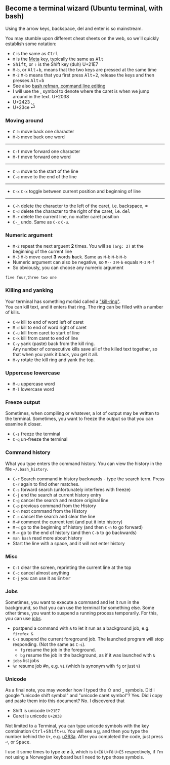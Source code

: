 ## Become a terminal wizard (Ubuntu terminal, with bash)

Using the arrow keys, backspace, del and enter is so mainstream.

You may stumble upon different cheat sheets on the web, so we'll quickly establish some notation:
- `C` is the same as <kbd>Ctrl</kbd>
- `M` is the [Meta] key, typically the same as <kbd>Alt</kbd>
- <kbd>Shift</kbd>, or <kbd>⇧</kbd> is the Shift key (duh) U+21E7
- `M-b`, or <kbd>Alt</kbd>+<kbd>b</kbd>, means that the two keys are pressed at the same time
- `M-2` `M-b` means that you first press <kbd>Alt</kbd>+<kbd>2</kbd>, release the keys and then presses <kbd>Alt</kbd>+<kbd>b</kbd>
- See also [bash refman, command line editing]
- I will use the `‸` symbol to denote where the caret is when we jump around in the text. U+2038
- U+2423 ␣
- U+23ce ⏎

[Meta]: https://askubuntu.com/questions/19558/what-are-the-meta-super-and-hyper-keys/19565#19565
[bash refman, command line editing]: https://www.gnu.org/software/bash/manual/html_node/Command-Line-Editing.html

### Moving around

- `C-b` move back one character
- `M-b` move back one word
---
- `C-f` move forward one character
- `M-f` move forward one word
---
- `C-a` move to the start of the line
- `C-e` move to the end of the line
---
- `C-x` `C-x` toggle between current position and beginning of line
---

- `C-h` delete the character to the left of the caret, i.e. backspace, <kbd>⌫</kbd>
- `C-d` delete the character to the right of the caret, i.e. <kbd>del</kbd>
- `M-r` delete the current line, no matter caret position
- `C-_` undo. Same as `C-x` `C-u`.

### Numeric argument

- `M-2` repeat the next arguent **2** times. You will se `(arg: 2)` at the beginning of the current line
- `M-3` `M-b` move caret **3** words **b**ack. Same as `M-b` `M-b` `M-b`
- Numeric argument can also be negative, so `M--` `3` `M-b` equals `M-3` `M-f`
- So obviously, you can choose any numeric argument

```
five four‸three two one
```

### Killing and yanking
Your terminal has something morbid called a ["kill-ring"](https://www.gnu.org/software/bash/manual/html_node/Readline-Killing-Commands.html).   
You can kill text, and it enters that ring. The ring can be filled with a number of kills.

- `C-w` kill to end of word left of caret
- `M-d` kill to end of word right of caret
- `C-u` kill from caret to start of line
- `C-k` kill from caret to end of line
- `C-y` yank (paste) back from the kill ring.   
Any number of consecutive kills save all of the killed text together, so that when you yank it back, you get it all.
- `M-y` rotate the kill ring and yank the top.

### Uppercase lowercase
- `M-u` uppercase word
- `M-l` lowercase word

### Freeze output
Sometimes, when compiling or whatever, a lot of output may be written to the terminal. Sometimes, you want to freeze the output so that you can examine it closer.
- `C-s` freeze the terminal
- `C-q` un-freeze the terminal

### Command history
What you type enters the command history. You can view the history in the file `~/.bash_history`.

- `C-r` Search command in history backwards - type the search term. Press `C-r` again to find other matches.
- `C-s` forward search (unfortunately interferes with freeze)
- `C-j` end the search at current history entry  
- `C-g` cancel the search and restore original line
- `C-p` previous command from the History
- `C-n` next command from the History
- `C-c` cancel the search and clear the line
- `M-#` comment the current text (and put it into history)
- `M-<` go to the beginning of history (and then `C-n` to go forward)
- `M->` go to the end of history (and then `C-b` to go backwards)
- `man bash` read more about history
- Start the line with a space, and it will not enter history



### Misc

- `C-l` clear the screen, reprinting the current line at the top
- `C-c` cancel almost anything
- `C-j` you can use it as <kbd>Enter</kbd>


### Jobs
Sometimes, you want to execute a command and let it run in the background, so that you can use the terminal for something else.
Some other times, you want to suspend a running process temporarily. For this, you can use [jobs](https://www.gnu.org/software/bash/manual/html_node/Job-Control.html).

- postpend a command with `&` to let it run as a background job, e.g. `firefox &`
- `C-z` suspend the current foreground job. The launched program will stop responding. (Not the same as `C-s`).
  - `fg` resume the job in the foreground.
  - `bg` resume the job in the background, as if it was launched with `&`
- `jobs` list jobs
- `%n` resume job #n, e.g. `%1` (which is synonym with `fg` or just `%`)

### Unicode

As a final note, you may wonder how I typed the ⇧ and ‸ symbols. Did i google "unicode shift symbol" and "unicode caret symbol"? Yes. Did i copy and paste them into this document? No. I discovered that
- Shift is unicode `U+21E7`
- Caret is unicode `U+2038`

Not limited to a Terminal, you can type unicode symbols with the key combination <kbd>Ctrl</kbd>+<kbd>Shift</kbd>+<kbd>u</kbd>. You will see a <ins>u</ins>, and then you type the number behind the `U+`, e.g. <ins>u263a</ins>. After you completed the code, just press <kbd>⏎</kbd>, or <kbd>Space</kbd>.

I use it some times to type æ ø å, which is `U+E6` `U+F8` `U+E5` respectively, if I'm not using a Norwegian keyboard but I need to type those symbols. 
